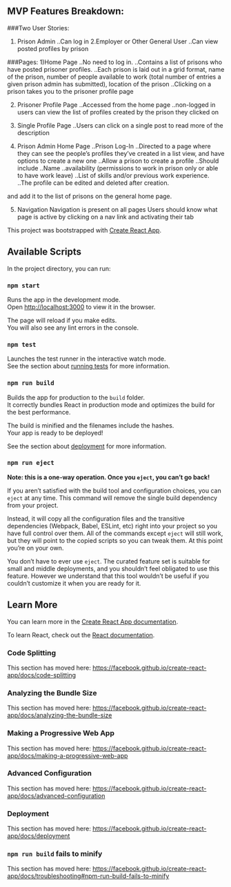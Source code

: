 ## MVP Features Breakdown:

###Two User Stories:
1. Prison Admin
..Can log in
2.Employer or Other General User
..Can view posted profiles by prison

###Pages:
1)Home Page 
..No need to log in. 
..Contains a list of prisons who have posted prisoner profiles. 
..Each prison is laid out in a grid format, name of the prison, number of people available to work (total number of entries a given prison admin has submitted), location of the prison
..Clicking on a prison takes you to the prisoner profile page

2) Prisoner Profile Page
..Accessed from the home page
..non-logged in users can view the list of profiles created by the prison they clicked on

3) Single Profile Page
..Users can click on a single post to read more of the description

4) Prison Admin Home Page 
..Prison Log-In
..Directed to a page where they can see the people’s profiles they’ve created in a list view, and have options to create a new one
..Allow a prison to create a profile 
..Should include 
..Name
..availability (permissions to work in prison only or able to have work leave)
..List of skills and/or previous work experience. 
..The profile can be edited and deleted after creation.

and add it to the list of prisons on the general home page. 


5) Navigation
Navigation is present on all pages
Users should know what page is active by clicking on a nav link and activating their tab



This project was bootstrapped with [Create React App](https://github.com/facebook/create-react-app).

## Available Scripts

In the project directory, you can run:

### `npm start`

Runs the app in the development mode.<br>
Open [http://localhost:3000](http://localhost:3000) to view it in the browser.

The page will reload if you make edits.<br>
You will also see any lint errors in the console.

### `npm test`

Launches the test runner in the interactive watch mode.<br>
See the section about [running tests](https://facebook.github.io/create-react-app/docs/running-tests) for more information.

### `npm run build`

Builds the app for production to the `build` folder.<br>
It correctly bundles React in production mode and optimizes the build for the best performance.

The build is minified and the filenames include the hashes.<br>
Your app is ready to be deployed!

See the section about [deployment](https://facebook.github.io/create-react-app/docs/deployment) for more information.

### `npm run eject`

**Note: this is a one-way operation. Once you `eject`, you can’t go back!**

If you aren’t satisfied with the build tool and configuration choices, you can `eject` at any time. This command will remove the single build dependency from your project.

Instead, it will copy all the configuration files and the transitive dependencies (Webpack, Babel, ESLint, etc) right into your project so you have full control over them. All of the commands except `eject` will still work, but they will point to the copied scripts so you can tweak them. At this point you’re on your own.

You don’t have to ever use `eject`. The curated feature set is suitable for small and middle deployments, and you shouldn’t feel obligated to use this feature. However we understand that this tool wouldn’t be useful if you couldn’t customize it when you are ready for it.

## Learn More

You can learn more in the [Create React App documentation](https://facebook.github.io/create-react-app/docs/getting-started).

To learn React, check out the [React documentation](https://reactjs.org/).

### Code Splitting

This section has moved here: https://facebook.github.io/create-react-app/docs/code-splitting

### Analyzing the Bundle Size

This section has moved here: https://facebook.github.io/create-react-app/docs/analyzing-the-bundle-size

### Making a Progressive Web App

This section has moved here: https://facebook.github.io/create-react-app/docs/making-a-progressive-web-app

### Advanced Configuration

This section has moved here: https://facebook.github.io/create-react-app/docs/advanced-configuration

### Deployment

This section has moved here: https://facebook.github.io/create-react-app/docs/deployment

### `npm run build` fails to minify

This section has moved here: https://facebook.github.io/create-react-app/docs/troubleshooting#npm-run-build-fails-to-minify
